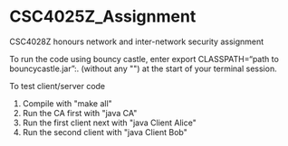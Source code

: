 # CSC4025Z_Assignment

CSC4028Z honours network and inter-network security assignment

To run the code using bouncy castle, enter export CLASSPATH=“path to bouncycastle.jar”:. (without any "") at the start of your terminal session.


To test client/server code

1. Compile with "make all"
2. Run the CA first with "java CA"
3. Run the first client next with "java Client Alice"
4. Run the second client with "java Client Bob"
